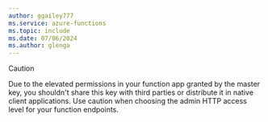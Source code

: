 ```yaml
---
author: ggailey777
ms.service: azure-functions
ms.topic: include
ms.date: 07/06/2024
ms.author: glenga
---
```


> [!CAUTION]  
> Due to the elevated permissions in your function app granted by the master key, you shouldn't share this key with third parties or distribute it in native client applications. Use caution when choosing the admin HTTP access level for your function endpoints.
